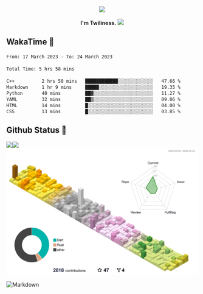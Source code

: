 <div align="center">
<img src="https://images.weserv.nl/?url=avatars.githubusercontent.com/u/10475770?v=4&h=360&w=360&fit=cover&mask=circle&maxage=7d"/>
</div>

<div align="center">

**I'm Twiliness.** <a href="https://github.com/DarkHighness"><img src="https://media.giphy.com/media/hvRJCLFzcasrR4ia7z/giphy.gif" width="5%"></a>

</div>

## WakaTime 🧐

<!--START_SECTION:waka-->

```text
From: 17 March 2023 - To: 24 March 2023

Total Time: 5 hrs 58 mins

C++          2 hrs 50 mins   ████████████░░░░░░░░░░░░░   47.66 %
Markdown     1 hr 9 mins     █████░░░░░░░░░░░░░░░░░░░░   19.35 %
Python       40 mins         ██▓░░░░░░░░░░░░░░░░░░░░░░   11.27 %
YAML         32 mins         ██▒░░░░░░░░░░░░░░░░░░░░░░   09.06 %
HTML         14 mins         █░░░░░░░░░░░░░░░░░░░░░░░░   04.00 %
CSS          13 mins         █░░░░░░░░░░░░░░░░░░░░░░░░   03.85 %
```

<!--END_SECTION:waka-->

## Github Status 🥰

<div> 
	<a href="https://github.com/DarkHighness">
		<img align="left" src="https://github-readme-stats-woad-zeta-10.vercel.app/api?username=DarkHighness&show_icons=true&icon_color=805AD5&text_color=718096&bg_color=ffffff&hide_border=true&count_private=true" />
	</a>
	<a href="https://github.com/DarkHighness">
		<img align="left" src="https://github-readme-stats-woad-zeta-10.vercel.app/api/top-langs/?username=DarkHighness&show_icons=true&icon_color=805AD5&text_color=718096&bg_color=ffffff&hide_border=true&count_private=true">
	</a>
</div>

![3D-Profile](https://raw.githubusercontent.com/DarkHighness/DarkHighness/master/profile-3d-contrib/profile-south-season-animate.svg)



 ![Markdown](https://img.shields.io/badge/markdown%20💘-%23000000.svg?style=for-the-badge&logo=markdown&logoColor=white)
